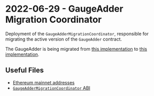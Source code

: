 # 2022-06-29 - GaugeAdder Migration Coordinator

Deployment of the `GaugeAdderMigrationCoordinator`, responsible for migrating the active version of the `GaugeAdder` contract.

The GaugeAdder is being migrated from [this implementation](../../20220325-gauge-adder/) to [this implementation](../../20220628-gauge-adder-v2/).

## Useful Files

- [Ethereum mainnet addresses](./output/mainnet.json)
- [`GaugeAdderMigrationCoordinator` ABI](./abi/GaugeAdderMigrationCoordinator.json)
